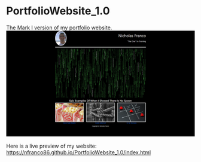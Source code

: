 # PortfolioWebsite_1.0

The Mark I version of my portfolio website.
![Screenshot](Images/Screenshot_1.0.png)

Here is a live preview of my website: https://nfranco86.github.io/PortfolioWebsite_1.0/index.html

